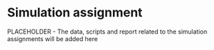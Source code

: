 # Simulation assignment

PLACEHOLDER - The data, scripts and report related to the simulation assignments will be added here
